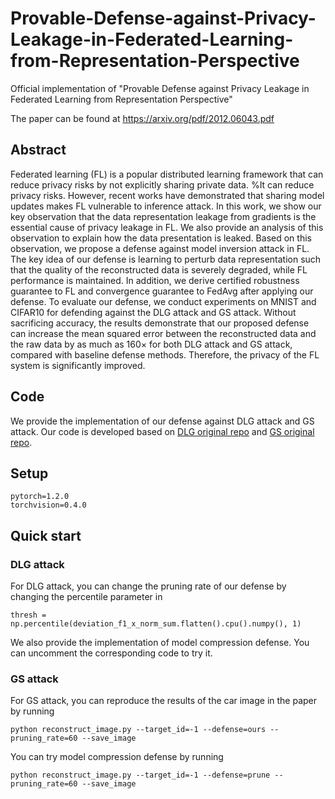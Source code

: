 # Provable-Defense-against-Privacy-Leakage-in-Federated-Learning-from-Representation-Perspective
Official implementation of "Provable Defense against Privacy Leakage in Federated Learning from Representation Perspective"

The paper can be found at https://arxiv.org/pdf/2012.06043.pdf

## Abstract

Federated learning (FL) is a popular distributed learning framework that can reduce privacy risks by not explicitly sharing private data. %It can reduce privacy risks. 
However, recent works have demonstrated that sharing model updates makes FL vulnerable to inference attack. In this work, we show our key observation that the data representation leakage from gradients is the essential cause of privacy leakage in FL. We also provide an analysis of this observation to explain how the data presentation is leaked. 
Based on this observation, we propose a defense against model inversion attack in FL. The key idea of our defense is learning to perturb data representation such that the quality of the reconstructed data is severely degraded, while FL performance is maintained. In addition, we derive certified robustness guarantee to FL and convergence guarantee to FedAvg after applying our defense. 
To evaluate our defense, we conduct experiments on MNIST and CIFAR10 for defending against the DLG attack and GS attack. Without sacrificing accuracy, the results demonstrate that our proposed defense can increase the mean squared error between the reconstructed data and the raw data by as much as 160$\times$ for both DLG attack and GS attack, compared with baseline defense methods. Therefore, the privacy of the FL system is significantly improved.

## Code

We provide the implementation of our defense against DLG attack and GS attack. Our code is developed based on [DLG original repo](https://github.com/mit-han-lab/dlg) and [GS original repo](https://github.com/JonasGeiping/invertinggradients).

## Setup
```
pytorch=1.2.0
torchvision=0.4.0
```

## Quick start

### DLG attack
For DLG attack, you can change the pruning rate of our defense by changing the percentile parameter in
```
thresh = np.percentile(deviation_f1_x_norm_sum.flatten().cpu().numpy(), 1)
```
We also provide the implementation of model compression defense. You can uncomment the corresponding code to try it.

### GS attack
For GS attack, you can reproduce the results of the car image in the paper by running
```
python reconstruct_image.py --target_id=-1 --defense=ours --pruning_rate=60 --save_image
```
You can try model compression defense by running 
```
python reconstruct_image.py --target_id=-1 --defense=prune --pruning_rate=60 --save_image
```

